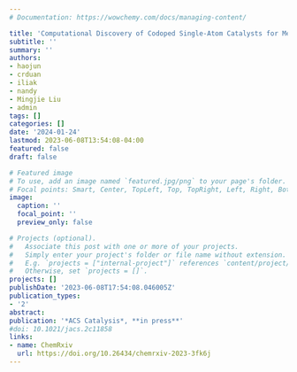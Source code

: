 ```yaml
---
# Documentation: https://wowchemy.com/docs/managing-content/

title: 'Computational Discovery of Codoped Single-Atom Catalysts for Methane-to-Methanol Conversion'
subtitle: ''
summary: ''
authors:
- haojun
- crduan
- iliak
- nandy
- Mingjie Liu
- admin
tags: []
categories: []
date: '2024-01-24'
lastmod: 2023-06-08T13:54:08-04:00
featured: false
draft: false

# Featured image
# To use, add an image named `featured.jpg/png` to your page's folder.
# Focal points: Smart, Center, TopLeft, Top, TopRight, Left, Right, BottomLeft, Bottom, BottomRight.
image:
  caption: ''
  focal_point: ''
  preview_only: false

# Projects (optional).
#   Associate this post with one or more of your projects.
#   Simply enter your project's folder or file name without extension.
#   E.g. `projects = ["internal-project"]` references `content/project/deep-learning/index.md`.
#   Otherwise, set `projects = []`.
projects: []
publishDate: '2023-06-08T17:54:08.046005Z'
publication_types:
- '2'
abstract: 
publication: '*ACS Catalysis*, **in press**'
#doi: 10.1021/jacs.2c11858
links:
- name: ChemRxiv
  url: https://doi.org/10.26434/chemrxiv-2023-3fk6j
---
```

